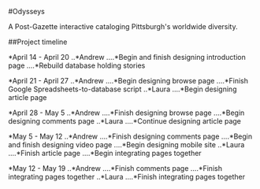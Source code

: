 #Odysseys

A Post-Gazette interactive cataloging Pittsburgh's worldwide diversity.

##Project timeline

*April 14 - April 20
..*Andrew
....*Begin and finish designing introduction page
....*Rebuild database holding stories

*April 21 - April 27
..*Andrew
....*Begin designing browse page
....*Finish Google Spreadsheets-to-database script
..*Laura
....*Begin designing article page

*April 28 - May 5
..*Andrew
....*Finish designing browse page
....*Begin designing comments page
..*Laura
....*Continue designing article page

*May 5 - May 12
..*Andrew
....*Finish designing comments page
....*Begin and finish designing video page
....*Begin designing mobile site
..*Laura
....*Finish article page
....*Begin integrating pages together

*May 12 - May 19
..*Andrew
....*Finish comments page
....*Finish integrating pages together
..*Laura
....*Finish integrating pages together


